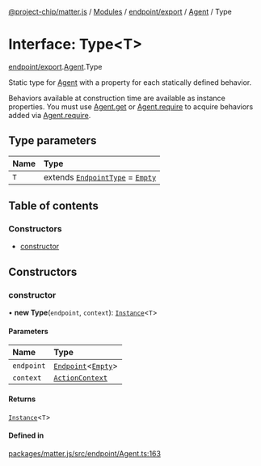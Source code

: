 [@project-chip/matter.js](../README.md) / [Modules](../modules.md) / [endpoint/export](../modules/endpoint_export.md) / [Agent](../modules/endpoint_export.Agent.md) / Type

# Interface: Type\<T\>

[endpoint/export](../modules/endpoint_export.md).[Agent](../modules/endpoint_export.Agent.md).Type

Static type for [Agent](../classes/endpoint_export.Agent-1.md) with a property for each statically defined behavior.

Behaviors available at construction time are available as instance properties.  You must use [Agent.get](../classes/endpoint_export.Agent-1.md#get) or
[Agent.require](../classes/endpoint_export.Agent-1.md#require) to acquire behaviors added via [Agent.require](../classes/endpoint_export.Agent-1.md#require).

## Type parameters

| Name | Type |
| :------ | :------ |
| `T` | extends [`EndpointType`](behavior_cluster_export._internal_.EndpointType-1.md) = [`Empty`](behavior_cluster_export._internal_.Empty.md) |

## Table of contents

### Constructors

- [constructor](endpoint_export.Agent.Type.md#constructor)

## Constructors

### constructor

• **new Type**(`endpoint`, `context`): [`Instance`](../modules/endpoint_export.Agent.md#instance)\<`T`\>

#### Parameters

| Name | Type |
| :------ | :------ |
| `endpoint` | [`Endpoint`](../classes/endpoint_export.Endpoint-1.md)\<[`Empty`](behavior_cluster_export._internal_.Empty.md)\> |
| `context` | [`ActionContext`](behavior_cluster_export._internal_.ActionContext.md) |

#### Returns

[`Instance`](../modules/endpoint_export.Agent.md#instance)\<`T`\>

#### Defined in

[packages/matter.js/src/endpoint/Agent.ts:163](https://github.com/project-chip/matter.js/blob/904d0c9b952b91f28a21803759c5e5c66ee4d272/packages/matter.js/src/endpoint/Agent.ts#L163)
